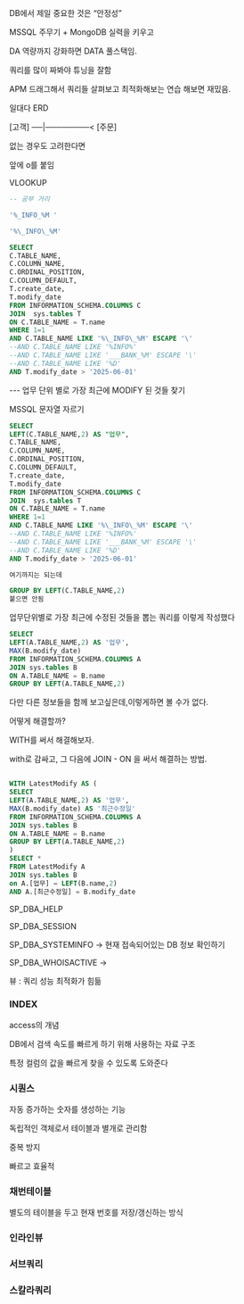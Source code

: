 DB에서 제일 중요한 것은 “안정성”

MSSQL 주무기 + MongoDB 실력을 키우고

DA 역량까지 강화하면 DATA 풀스택임.

쿼리를 많이 짜봐야 튜닝을 잘함

APM 드래그해서 쿼리들 살펴보고 최적화해보는 연습 해보면 재밌음.

일대다 ERD

[고객] ──|────────< [주문]

없는 경우도 고려한다면

앞에 o를 붙임

VLOOKUP

```sql
-- 공부 거리

'%_INFO_%M '

'%\_INFO\_%M' 

SELECT 
C.TABLE_NAME,
C.COLUMN_NAME,
C.ORDINAL_POSITION,
C.COLUMN_DEFAULT,
T.create_date,
T.modify_date
FROM INFORMATION_SCHEMA.COLUMNS C
JOIN  sys.tables T
ON C.TABLE_NAME = T.name
WHERE 1=1
AND C.TABLE_NAME LIKE '%\_INFO\_%M' ESCAPE '\'
--AND C.TABLE_NAME LIKE '%INFO%' 
--AND C.TABLE_NAME LIKE '___BANK_%M' ESCAPE '\'
--AND C.TABLE_NAME LIKE '%D'
AND T.modify_date > '2025-06-01'

```

--- 업무 단위 별로 가장 최근에 MODIFY 된 것들 찾기

MSSQL 문자열 자르기 

```sql
SELECT 
LEFT(C.TABLE_NAME,2) AS "업무",
C.TABLE_NAME,
C.COLUMN_NAME,
C.ORDINAL_POSITION,
C.COLUMN_DEFAULT,
T.create_date,
T.modify_date
FROM INFORMATION_SCHEMA.COLUMNS C
JOIN  sys.tables T
ON C.TABLE_NAME = T.name
WHERE 1=1
AND C.TABLE_NAME LIKE '%\_INFO\_%M' ESCAPE '\'
--AND C.TABLE_NAME LIKE '%INFO%' 
--AND C.TABLE_NAME LIKE '___BANK_%M' ESCAPE '\'
--AND C.TABLE_NAME LIKE '%D'
AND T.modify_date > '2025-06-01'

여기까지는 되는데

GROUP BY LEFT(C.TABLE_NAME,2)
붙으면 안됨

```

업무단위별로 가장 최근에 수정된 것들을 뽑는 쿼리를 이렇게 작성했다

```sql
SELECT 
LEFT(A.TABLE_NAME,2) AS '업무',
MAX(B.modify_date)
FROM INFORMATION_SCHEMA.COLUMNS A
JOIN sys.tables B
ON A.TABLE_NAME = B.name
GROUP BY LEFT(A.TABLE_NAME,2)
```

다만 다른 정보들을 함께 보고싶은데,이렇게하면 볼 수가 없다.

어떻게 해결할까?

WITH를 써서 해결해보자.

with로 감싸고,  그 다음에 JOIN - ON 을 써서 해결하는 방법.

```sql

WITH LatestModify AS (
SELECT 
LEFT(A.TABLE_NAME,2) AS '업무',
MAX(B.modify_date) AS '최근수정일'
FROM INFORMATION_SCHEMA.COLUMNS A
JOIN sys.tables B
ON A.TABLE_NAME = B.name
GROUP BY LEFT(A.TABLE_NAME,2)
)
SELECT *
FROM LatestModify A
JOIN sys.tables B
on A.[업무] = LEFT(B.name,2) 
AND A.[최근수정일] = B.modify_date

```

SP_DBA_HELP 

SP_DBA_SESSION

SP_DBA_SYSTEMINFO → 현재 접속되어있는 DB 정보 확인하기

SP_DBA_WHOISACTIVE →

뷰 : 쿼리 성능 최적화가 힘듦

### INDEX

access의 개념

DB에서 검색 속도를 빠르게 하기 위해 사용하는 자료 구조

특정 컬럼의 값을 빠르게 찾을 수 있도록 도와준다

### 시퀀스

자동 증가하는 숫자를 생성하는 기능

독립적인 객체로서 테이블과 별개로 관리함 

중복 방지 

빠르고 효율적

### 채번테이블

별도의 테이블을 두고 현재 번호를 저장/갱신하는 방식

### 인라인뷰

### 서브쿼리

### 스칼라쿼리
